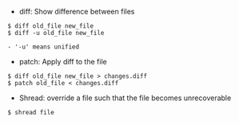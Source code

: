 * diff: Show difference between files
```terminal
$ diff old_file new_file
$ diff -u old_file new_file
```
	- '-u' means unified

* patch: Apply diff to the file
```terminal
$ diff old_file new_file > changes.diff
$ patch old_file < changes.diff
```

* Shread: override a file such that the file becomes unrecoverable
```terminal
$ shread file
```

